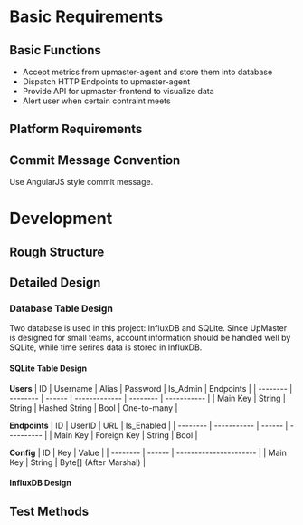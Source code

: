 # Basic Requirements

## Basic Functions
- Accept metrics from upmaster-agent and store them into database
- Dispatch HTTP Endpoints to upmaster-agent
- Provide API for upmaster-frontend to visualize data
- Alert user when certain contraint meets

## Platform Requirements

## Commit Message Convention
Use AngularJS style commit message.

# Development

## Rough Structure

## Detailed Design
### Database Table Design
Two database is used in this project: InfluxDB and SQLite. Since UpMaster is designed for small teams, account information should be handled well by SQLite, while time serires data is stored in InfluxDB.
#### SQLite Table Design

**Users**
| ID       | Username | Alias  | Password      | Is_Admin | Endpoints   |
| -------- | -------- | ------ | ------------- | -------- | ----------- |
| Main Key | String   | String | Hashed String | Bool     | One-to-many |

**Endpoints**
| ID       | UserID      | URL    | Is_Enabled |
| -------- | ----------- | ------ | ---------- |
| Main Key | Foreign Key | String | Bool       |

**Config**
| ID       | Key    | Value                  |
| -------- | ------ | ---------------------- |
| Main Key | String | Byte[] (After Marshal) |

#### InfluxDB Design

## Test Methods
